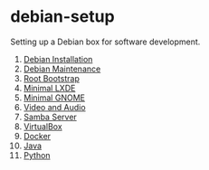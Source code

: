 debian-setup
============

Setting up a Debian box for software development.

1. [Debian Installation](https://github.com/neurite/debian-setup/wiki/Debian-Installation)
2. [Debian Maintenance](https://github.com/neurite/debian-setup/wiki/Debian-Maintenance)
3. [Root Bootstrap](https://github.com/neurite/debian-setup/wiki/Root-Bootstrap)
4. [Minimal LXDE](https://github.com/neurite/debian-setup/wiki/Minimal-LXDE)
5. [Minimal GNOME](https://github.com/neurite/debian-setup/wiki/Minimal-GNOME)
6. [Video and Audio](https://github.com/neurite/debian-setup/wiki/Video-and-Audio)
7. [Samba Server](https://github.com/neurite/debian-setup/wiki/Samba-Server)
8. [VirtualBox](https://github.com/neurite/debian-setup/wiki/VirtualBox)
9. [Docker](https://github.com/neurite/debian-setup/wiki/Docker)
10. [Java](https://github.com/neurite/debian-setup/wiki/Java)
11. [Python](https://github.com/neurite/debian-setup/wiki/Python)
